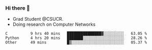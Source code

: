 ### Hi there 👋
- Grad Student @CSUCR. 
- Doing research on Computer Networks
<!--START_SECTION:waka-->

```text
C          9 hrs 40 mins   ███████████████▓░░░░░░░░░   63.05 %
Python     4 hrs 20 mins   ███████░░░░░░░░░░░░░░░░░░   28.26 %
Other      49 mins         █▒░░░░░░░░░░░░░░░░░░░░░░░   05.37 %
```

<!--END_SECTION:waka-->
<!--
**jluo117/jluo117** is a ✨ _special_ ✨ repository because its `README.md` (this file) appears on your GitHub profile.

Here are some ideas to get you started:

- 🔭 I’m currently working on ...
- 🌱 I’m currently learning ...
- 👯 I’m looking to collaborate on ...
- 🤔 I’m looking for help with ...
- 💬 Ask me about ...
- 📫 How to reach me: ...
- 😄 Pronouns: ...
- ⚡ Fun fact: ...
-->
